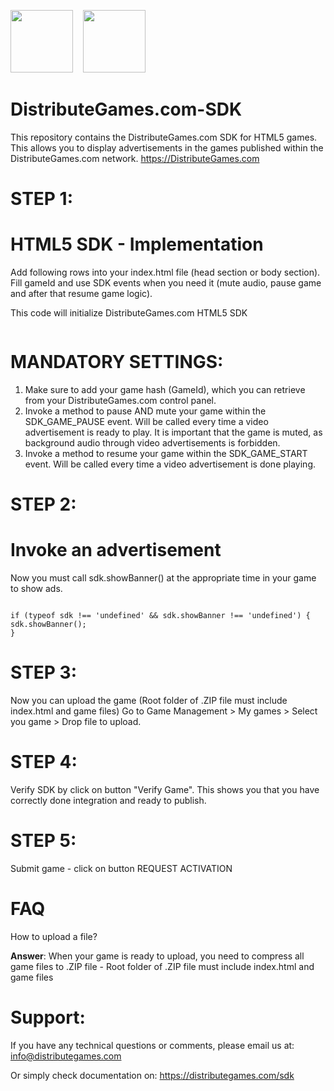 <img src="https://avatars2.githubusercontent.com/u/48458546?s=460&v=4" width="100" alt="" data-canonical-src="https://avatars2.githubusercontent.com/u/48458546?s=460&v=4g">  &nbsp;&nbsp;
<img src="https://distributegames.com/images/html5-logo.png" width="100" alt="" data-canonical-src="https://distributegames.com/images/html5-logo.png">

# DistributeGames.com-SDK
This repository contains the DistributeGames.com SDK for HTML5 games. This allows you to display advertisements in the games published within the DistributeGames.com network. https://DistributeGames.com


# STEP 1:
# HTML5 SDK - Implementation
<p>Add following rows into your index.html file (head section or body section). Fill gameId and use SDK events when you need it (mute audio, pause game and after that resume game logic).</p>
<p>This code will initialize DistributeGames.com HTML5 SDK</p>

<pre><code><script type = "text/javascript" >
   window.SDK_OPTIONS = {
      gameId: "your_game_id_here",
      onEvent: function (a) {
         switch (a.name) {
            case "SDK_GAME_PAUSE":
               // pause game logic / mute audio
               break;
            case "SDK_GAME_START":
               // advertisement done, resume game logic and unmute audio
               break;
            case "SDK_READY":
               // when sdk is ready
               break;
            case "SDK_ERROR":
               // when sdk get error
               break;
         }
      }
   };
(function (a, b, c) {
   var d = a.getElementsByTagName(b)[0];
   a.getElementById(c) || (a = a.createElement(b), a.id = c, a.src = "https://api.distributegames.com/sdk.js", d.parentNode.insertBefore(a, d))
})(document, "script", "distributegames-sdk"); 
</script></code></pre>

# MANDATORY SETTINGS:
1. Make sure to add your game hash (GameId), which you can retrieve from your DistributeGames.com control panel.
2. Invoke a method to pause AND mute your game within the SDK_GAME_PAUSE event. Will be called every time a video advertisement is ready to play. It is important that the game is muted, as background audio through video advertisements is forbidden.
3. Invoke a method to resume your game within the SDK_GAME_START event. Will be called every time a video advertisement is done playing.

# STEP 2:
# Invoke an advertisement
Now you must call sdk.showBanner() at the appropriate time in your game to show ads.

<pre><code>
if (typeof sdk !== 'undefined' && sdk.showBanner !== 'undefined') {
sdk.showBanner();
}
</code></pre>

# STEP 3:
Now you can upload the game (Root folder of .ZIP file must include index.html and game files)
Go to Game Management > My games > Select you game > Drop file to upload.

# STEP 4:
Verify SDK by click on button "Verify Game". This shows you that you have correctly done integration and ready to publish.

# STEP 5:
Submit game - click on button REQUEST ACTIVATION

# FAQ
<p>How to upload a file?</p>
<p><b>Answer</b>: When your game is ready to upload, you need to compress all game files to .ZIP file - Root folder of .ZIP file must include index.html and game files</p>

# Support:
If you have any technical questions or comments, please email us at:
info@distributegames.com

Or simply check documentation on:
https://distributegames.com/sdk
